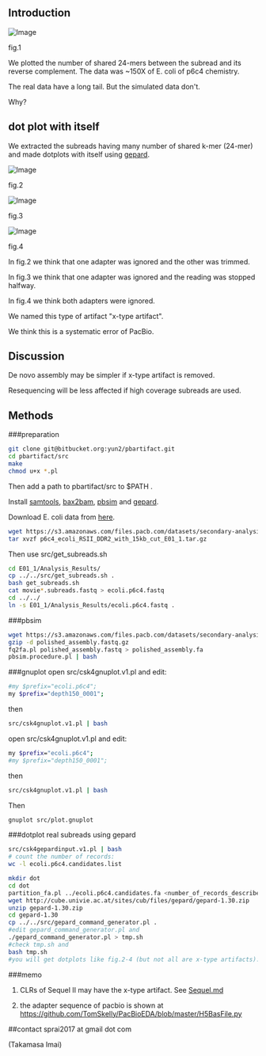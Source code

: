 ## Introduction

![Image](./img/number_of_shared_kmers.png "fig.1")

fig.1

We plotted the number of shared 24-mers between the subread and its reverse complement. The data was ~150X of E. coli of p6c4 chemistry.

The real data have a long tail. But the simulated data don't.

Why?

## dot plot with itself

We extracted the subreads having many number of shared k-mer (24-mer) and made dotplots with itself using [gepard](http://cube.univie.ac.at/gepard).

![Image](./img/real_0003.png "fig.2")

fig.2

![Image](./img/real_0007.png "fig.3")

fig.3

![Image](./img/real_0049.png "fig.4")

fig.4

In fig.2 we think that one adapter was ignored and the other was trimmed.

In fig.3 we think that one adapter was ignored and the reading was stopped halfway.

In fig.4 we think both adapters were ignored.

We named this type of artifact "x-type artifact".

We think this is a systematic error of PacBio.

## Discussion

De novo assembly may be simpler if x-type artifact is removed.

Resequencing will be less affected if high coverage subreads are used.

## Methods

###preparation

```sh
git clone git@bitbucket.org:yun2/pbartifact.git
cd pbartifact/src
make
chmod u+x *.pl
```

Then add a path to pbartifact/src to $PATH .

Install [samtools](https://github.com/samtools/samtools),
[bax2bam](https://github.com/PacificBiosciences/bax2bam),
[pbsim](https://github.com/pfaucon/PBSIM-PacBio-Simulator)
and [gepard](http://cube.univie.ac.at/gepard).

Download E. coli data from [here](https://github.com/PacificBiosciences/DevNet/wiki/E.-coli-Bacterial-Assembly).

```sh
wget https://s3.amazonaws.com/files.pacb.com/datasets/secondary-analysis/e-coli-k12-P6C4/p6c4_ecoli_RSII_DDR2_with_15kb_cut_E01_1.tar.gz
tar xvzf p6c4_ecoli_RSII_DDR2_with_15kb_cut_E01_1.tar.gz
```

Then use src/get_subreads.sh

```sh
cd E01_1/Analysis_Results/
cp ../../src/get_subreads.sh .
bash get_subreads.sh
cat movie*.subreads.fastq > ecoli.p6c4.fastq
cd ../../
ln -s E01_1/Analysis_Results/ecoli.p6c4.fastq .
```

###pbsim
```sh
wget https://s3.amazonaws.com/files.pacb.com/datasets/secondary-analysis/e-coli-k12-P6C4/polished_assembly.fastq.gz
gzip -d polished_assembly.fastq.gz
fq2fa.pl polished_assembly.fastq > polished_assembly.fa
pbsim.procedure.pl | bash
```

###gnuplot
open src/csk4gnuplot.v1.pl and edit:
```sh
#my $prefix="ecoli.p6c4";
my $prefix="depth150_0001";
```
then
```sh
src/csk4gnuplot.v1.pl | bash
```

open src/csk4gnuplot.v1.pl and edit:
```sh
my $prefix="ecoli.p6c4";
#my $prefix="depth150_0001";
```
then
```sh
src/csk4gnuplot.v1.pl | bash
```

Then
```sh
gnuplot src/plot.gnuplot
```

###dotplot real subreads using gepard
```sh
src/csk4gepardinput.v1.pl | bash
# count the number of records:
wc -l ecoli.p6c4.candidates.list

mkdir dot
cd dot
partition_fa.pl ../ecoli.p6c4.candidates.fa <number_of_records_described_above> -p real
wget http://cube.univie.ac.at/sites/cub/files/gepard/gepard-1.30.zip
unzip gepard-1.30.zip
cd gepard-1.30
cp ../../src/gepard_command_generator.pl .
#edit gepard_command_generator.pl and
./gepard_command_generator.pl > tmp.sh
#check tmp.sh and
bash tmp.sh
#you will get dotplots like fig.2-4 (but not all are x-type artifacts).
```

###memo
1. CLRs of Sequel II may have the x-type artifact. See [Sequel.md](Sequel.md)

2. the adapter sequence of pacbio is shown at
https://github.com/TomSkelly/PacBioEDA/blob/master/H5BasFile.py

##contact
sprai2017 at gmail dot com

(Takamasa Imai)

